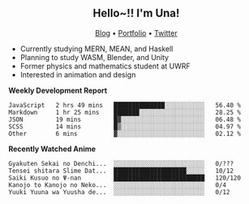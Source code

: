 <h2 align="center">
  Hello~!! I'm Una!
</h2>

<p align="center">
  <a href="https://anarchy.website/">Blog</a> &bull;
  <a href="https://una-ada.github.io/">Portfolio</a> &bull;
  <a href="https://twitter.com/unaxiii">Twitter</a>
</p>

- Currently studying MERN, MEAN, and Haskell
- Planning to study WASM, Blender, and Unity
- Former physics and mathematics student at UWRF
- Interested in animation and design

**Weekly Development Report**

<!--START_SECTION:waka-->
```text
JavaScript   2 hrs 49 mins   ██████████████░░░░░░░░░░░   56.40 % 
Markdown     1 hr 25 mins    ███████░░░░░░░░░░░░░░░░░░   28.25 % 
JSON         19 mins         █▓░░░░░░░░░░░░░░░░░░░░░░░   06.48 % 
SCSS         14 mins         █▒░░░░░░░░░░░░░░░░░░░░░░░   04.97 % 
Other        6 mins          ▓░░░░░░░░░░░░░░░░░░░░░░░░   02.12 % 
```
<!--END_SECTION:waka-->

**Recently Watched Anime**

<!-- RECENT-ANIME:START -->

    Gyakuten Sekai no Denchi...  ░░░░░░░░░░░░░░░░░░░░░░░░░   0/???
    Tensei shitara Slime Dat...  ████████████████████░░░░░   10/12
    Saiki Kusuo no Ψ-nan         █████████████████████████   120/120
    Kanojo to Kanojo no Neko...  ░░░░░░░░░░░░░░░░░░░░░░░░░   0/4
    Yuuki Yuuna wa Yuusha de...  ░░░░░░░░░░░░░░░░░░░░░░░░░   0/12
<!-- RECENT-ANIME:END -->
